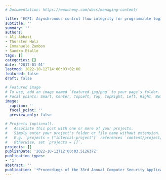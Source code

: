 ```yaml
---
# Documentation: https://wowchemy.com/docs/managing-content/

title: 'ECFI: Asynchronous control flow integrity for programmable logic controllers'
subtitle: ''
summary: ''
authors:
- Ali Abbasi
- Thorsten Holz
- Emmanuele Zambon
- Sandro Etalle
tags: []
categories: []
date: '2017-01-01'
lastmod: 2022-10-12T14:00:03+02:00
featured: false
draft: false

# Featured image
# To use, add an image named `featured.jpg/png` to your page's folder.
# Focal points: Smart, Center, TopLeft, Top, TopRight, Left, Right, BottomLeft, Bottom, BottomRight.
image:
  caption: ''
  focal_point: ''
  preview_only: false

# Projects (optional).
#   Associate this post with one or more of your projects.
#   Simply enter your project's folder or file name without extension.
#   E.g. `projects = ["internal-project"]` references `content/project/deep-learning/index.md`.
#   Otherwise, set `projects = []`.
projects: []
publishDate: '2022-10-12T12:00:03.512637Z'
publication_types:
- '1'
abstract: ''
publication: '*Proceedings of the 33rd Annual Computer Security Applications Conference*'
---
```

